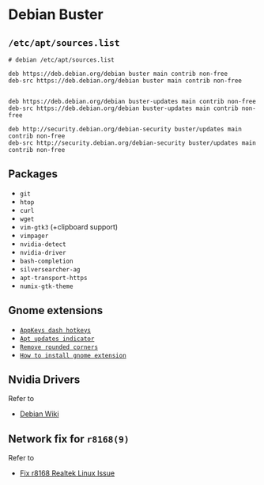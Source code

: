# Debian Buster

## `/etc/apt/sources.list`

```shell
# debian /etc/apt/sources.list

deb https://deb.debian.org/debian buster main contrib non-free
deb-src https://deb.debian.org/debian buster main contrib non-free


deb https://deb.debian.org/debian buster-updates main contrib non-free
deb-src https://deb.debian.org/debian buster-updates main contrib non-free

deb http://security.debian.org/debian-security buster/updates main contrib non-free
deb-src http://security.debian.org/debian-security buster/updates main contrib non-free
```

## Packages

* `git`
* `htop`
* `curl`
* `wget`
* `vim-gtk3` (+clipboard support)
* `vimpager`
* `nvidia-detect`
* `nvidia-driver`
* `bash-completion`
* `silversearcher-ag`
* `apt-transport-https`
* `numix-gtk-theme`

## Gnome extensions

* [`AppKeys dash hotkeys`](https://extensions.gnome.org/extension/413/dash-hotkeys)
* [`Apt updates indicator`](https://extensions.gnome.org/extension/1139/apt-update-indicator)
* [`Remove rounded corners`](https://extensions.gnome.org/extension/448/remove-rounded-corners)
* [`How to install gnome extension`](https://gist.github.com/yavorski/cf6e3f8f25c7c2e29f0651131ed611b4)

## Nvidia Drivers

Refer to

* [Debian Wiki](https://wiki.debian.org/NvidiaGraphicsDrivers)

## Network fix for `r8168(9)`

Refer to

* [Fix r8168 Realtek Linux Issue](https://www.unixblogger.com/how-to-get-your-realtek-rtl8111rtl8168-working-updated-guide)

